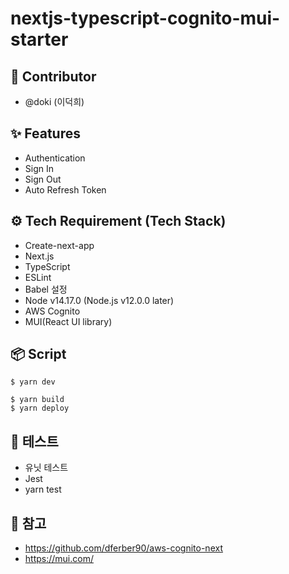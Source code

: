 # nextjs-typescript-cognito-mui-starter

## 🤝 Contributor

- @doki (이덕희)

## ✨ Features

- Authentication
- Sign In
- Sign Out
- Auto Refresh Token

## ⚙️ Tech Requirement (Tech Stack)

- Create-next-app
- Next.js
- TypeScript
- ESLint
- Babel 설정
- Node v14.17.0 (Node.js v12.0.0 later)
- AWS Cognito
- MUI(React UI library)

## 📦 Script

```
$ yarn dev
```

```
$ yarn build
$ yarn deploy
```

## 🔨 테스트

- 유닛 테스트
- Jest
- yarn test

## 🔗 참고

- https://github.com/dferber90/aws-cognito-next
- https://mui.com/
